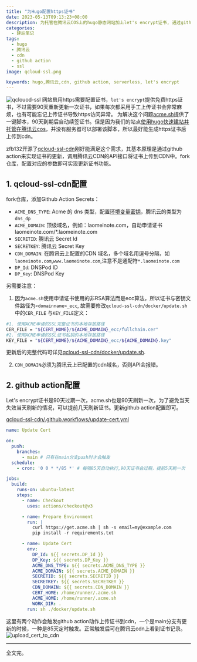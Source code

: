 ```yaml
---
title: "为Hugo配置https证书"
date: 2023-05-13T09:13:23+08:00
description: 为托管在腾讯云COS上的hugo静态网站加上let's encrypt证书, 通过github action自动为其续期。
categories: 
  - 建站笔记
tags: 
  - hugo
  - 腾讯云
  - cdn
  - github action
  - ssl
image: qcloud-ssl.png

keywords: hugo,腾讯云,cdn, github action, serverless, let's encrypt
---
```

![qclouod-ssl](/images/posts/qcloud-ssl.png)
网站启用https需要配置证书，`let's encrypt`提供免费https证书，不过需要90天重新更新一次证书，如果每次都采用手工上传证书会非常麻烦，也有可能忘记上传证书导致https访问异常。
为解决这个问题[acme.sh](https://acme.sh)提供了一键脚本，90天到期后自动续签证书。但是因为我们的站点[使用hugo快速建站并托管在腾讯云cos](./hugo-site)，并没有服务器可以部署该脚本，所以最好能生成https证书后上传到cdn。

zfb132开源了[qcloud-ssl-cdn](https://github.com/zfb132/qcloud-ssl-cdn)刚好能满足这个需求，其基本原理是通过github action来实现证书的更新，调用腾讯云CDN的API接口将证书上传到CDN中。fork仓库，配置对应的参数即可实现更新证书功能。

## 1. qcloud-ssl-cdn配置
fork仓库，添加Github Action Secrets：
- `ACME_DNS_TYPE`: Acme 的 dns 类型，配置[环境变量密钥](https://github.com/acmesh-official/acme.sh/wiki/dnsapi)，腾讯云的类型为`dns_dp`
- `ACME_DOMAIN`: 顶级域名，例如：laomeinote.com，自动申请证书 laomeinote.com/*.laomeinote.com
- `SECRETID`: 腾讯云 Secret Id
- `SECRETKEY`: 腾讯云 Secret Key
- `CDN_DOMAIN`: 在腾讯云上配置的CDN 域名，多个域名用逗号分隔，如`laomeinote.com`,`www.laomeinote.com`,注意不是通配符`*.laomeinote.com`
- `DP_Id`: DNSPod ID
- `DP_Key`: DNSPod Key

另需要注意：
1. 因为`acme.sh`使用申请证书使用的非RSA算法而是ecc算法，所以证书与密钥文件路径为`<domainname>_ecc`, 故需要修改`qcloud-ssl-cdn/docker/update.sh`中的`CER_FILE` 与`KEY_FILE`定义：
```bash
#1. 使用ACME申请的SSL完整证书的本地存放路径
CER_FILE = "${CERT_HOME}/${ACME_DOMAIN}_ecc/fullchain.cer"
#2. 使用ACME申请的SSL证书私钥的本地存放路径
KEY_FILE = "${CERT_HOME}/${ACME_DOMAIN}_ecc/${ACME_DOMAIN}.key"
```
更新后的完整代码可详见[qcloud-ssl-cdn/docker/update.sh](https://github.com/wowmarcomei/qcloud-ssl-cdn/blob/main/docker/update.sh).

2. `CDN_DOMAIN`必须为腾讯云上已配置的cdn域名，否则API会报错。

## 2. github action配置
Let's encrypt证书是90天过期一次，acme.sh也是90天刷新一次，为了避免当天失效当天刷新的情况，可以提前几天刷新证书。更新github action配置即可。

[qcloud-ssl-cdn/.github.workflows/update-cert.yml](https://github.com/wowmarcomei/qcloud-ssl-cdn/blob/main/.github/workflows/update-cert.yml)
```yaml
name: Update Cert

on:
  push:
    branches:
      - main # 只有在main分支push时才会触发
  schedule:
    - cron: '0 0 * */85 *' # 每隔85天自动执行,90天证书会过期，提前5天刷一次

jobs:
  build:
    runs-on: ubuntu-latest
    steps:
      - name: Checkout 
        uses: actions/checkout@v3

      - name: Prepare Environment
        run: |
          curl https://get.acme.sh | sh -s email=my@example.com
          pip install -r requirements.txt

      - name: Update Cert
        env:
          DP_Id: ${{ secrets.DP_Id }}
          DP_Key: ${{ secrets.DP_Key }}
          ACME_DNS_TYPE: ${{ secrets.ACME_DNS_TYPE }}
          ACME_DOMAIN: ${{ secrets.ACME_DOMAIN }}
          SECRETID: ${{ secrets.SECRETID }}
          SECRETKEY: ${{ secrets.SECRETKEY }}
          CDN_DOMAIN: ${{ secrets.CDN_DOMAIN }}
          CERT_HOME: /home/runner/.acme.sh
          ACME_HOME: /home/runner/.acme.sh
          WORK_DIR: .
        run: sh ./docker/update.sh

   ```
这里有两个动作会触发github action动作上传证书到cdn，一个是main分支有更新的时候，一种是85天定时触发。正常触发后可在腾讯云cdn上看到证书记录。
![upload_cert_to_cdn](/images/posts/upload_cert_to_cdn.png)

---
全文完。